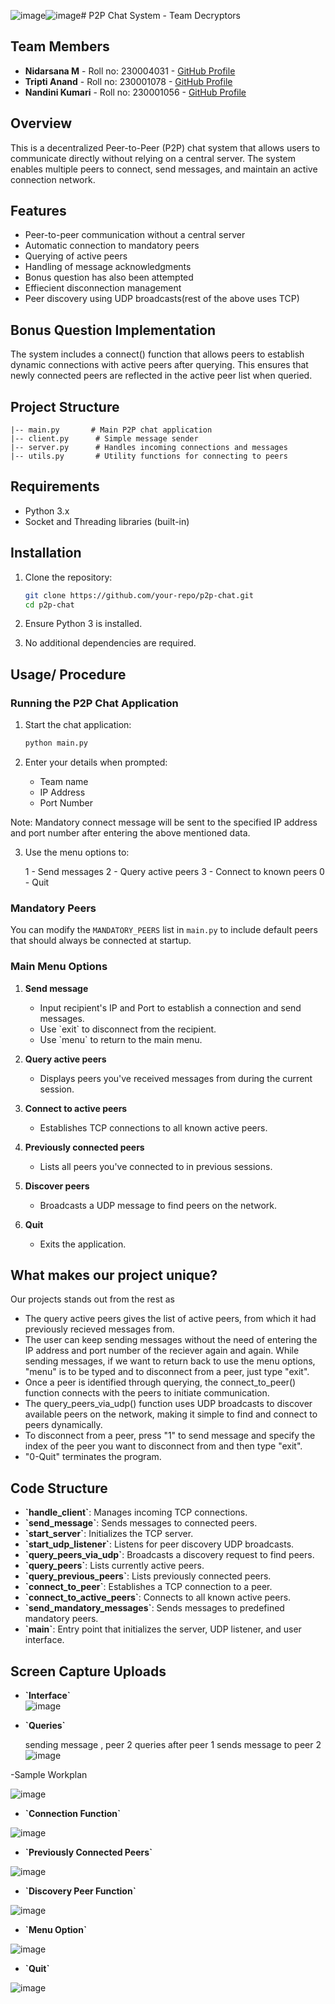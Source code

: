 ![image](https://github.com/user-attachments/assets/2632c1bf-ee47-46cd-9a64-4b9baa171152)![image](https://github.com/user-attachments/assets/c65e42f5-3b18-4c53-bbb1-785efa76e279)# P2P Chat System - Team Decryptors

## Team Members

- **Nidarsana M** - Roll no: 230004031 - [GitHub Profile](https://github.com/Nidarsana02)
- **Tripti Anand** - Roll no: 230001078 - [GitHub Profile](https://github.com/Tripti1298) 
- **Nandini Kumari** - Roll no: 230001056 - [GitHub Profile](https://github.com/dini-5002) 

## Overview
This is a decentralized Peer-to-Peer (P2P) chat system that allows users to communicate directly without relying on a central server. The system enables multiple peers to connect, send messages, and maintain an active connection network.

## Features
- Peer-to-peer communication without a central server
- Automatic connection to mandatory peers
- Querying of active peers
- Handling of message acknowledgments
- Bonus question has also been attempted
- Effiecient disconnection management
- Peer discovery using UDP broadcasts(rest of the above uses TCP)


## Bonus Question Implementation
The system includes a connect() function that allows peers to establish dynamic connections with active peers after querying. This ensures that newly connected peers are reflected in the active peer list when queried.

## Project Structure
```
|-- main.py       # Main P2P chat application
|-- client.py      # Simple message sender
|-- server.py      # Handles incoming connections and messages
|-- utils.py       # Utility functions for connecting to peers
```

## Requirements
- Python 3.x
- Socket and Threading libraries (built-in)

## Installation
1. Clone the repository:
   ```sh
   git clone https://github.com/your-repo/p2p-chat.git
   cd p2p-chat
   ```

2. Ensure Python 3 is installed.
3. No additional dependencies are required.

## Usage/ Procedure

### Running the P2P Chat Application

1. Start the chat application:

   ```sh
   python main.py
   ```

2. Enter your details when prompted:

   - Team name
   - IP Address
   - Port Number
     
Note: Mandatory connect message will be sent to the specified IP address and port number after entering the above mentioned data.

3. Use the menu options to:

    1 - Send messages
    2 - Query active peers
    3 - Connect to known peers
    0 - Quit 


### Mandatory Peers

You can modify the `MANDATORY_PEERS` list in `main.py` to include default peers that should always be connected at startup.

### Main Menu Options
1. **Send message**
   - Input recipient's IP and Port to establish a connection and send messages.
   - Use \`exit\` to disconnect from the recipient.
   - Use \`menu\` to return to the main menu.

2. **Query active peers**
   - Displays peers you've received messages from during the current session.

3. **Connect to active peers**
   - Establishes TCP connections to all known active peers.

4. **Previously connected peers**
   - Lists all peers you've connected to in previous sessions.

5. **Discover peers**
   - Broadcasts a UDP message to find peers on the network.

0. **Quit**
   - Exits the application.
     
## What makes our project unique?
Our projects stands out from the rest as

- The query active peers gives the list of active peers, from which it had previously recieved messages from.
- The user can keep sending messages without the need of entering the IP address and port number of the reciever again and again. While sending messages, if we want to return back to use the menu options, "menu" is to be typed and to disconnect from a peer, just type "exit".
- Once a peer is identified through querying, the connect_to_peer() function connects with the peers to initiate communication.
- The query_peers_via_udp() function uses UDP broadcasts to discover available peers on the network, making it simple to find and connect to peers dynamically.
- To disconnect from a peer, press "1" to send message and specify the index of the peer you want to disconnect from and then type "exit".
- "0-Quit" terminates the program.

## Code Structure

- **\`handle_client\`**: Manages incoming TCP connections.
- **\`send_message\`**: Sends messages to connected peers.
- **\`start_server\`**: Initializes the TCP server.
- **\`start_udp_listener\`**: Listens for peer discovery UDP broadcasts.
- **\`query_peers_via_udp\`**: Broadcasts a discovery request to find peers.
- **\`query_peers\`**: Lists currently active peers.
- **\`query_previous_peers\`**: Lists previously connected peers.
- **\`connect_to_peer\`**: Establishes a TCP connection to a peer.
- **\`connect_to_active_peers\`**: Connects to all known active peers.
- **\`send_mandatory_messages\`**: Sends messages to predefined mandatory peers.
- **\`main\`**: Entry point that initializes the server, UDP listener, and user interface.

## Screen Capture Uploads

- **\`Interface\`**  
![image](https://github.com/user-attachments/assets/cdf38237-4a6e-4975-954b-87f6165a96f8)

- **\`Queries\`**
  
  sending message , peer 2 queries after peer 1 sends message to peer 2
![image](https://github.com/user-attachments/assets/74b988a7-a7f8-4b7d-8d7d-87f78805989c)

-Sample Workplan

![image](https://github.com/user-attachments/assets/7b368a39-5fa5-4d2f-bd08-b23864b31cab)

- **\`Connection Function\`**

![image](https://github.com/user-attachments/assets/ac024f22-f210-4498-9ff3-7d44d56055f1)

- **\`Previously Connected Peers\`**

![image](https://github.com/user-attachments/assets/de2cbfb6-f17f-43da-b345-9ffd22351a32)

- **\`Discovery Peer Function\`**

![image](https://github.com/user-attachments/assets/fd07e6ba-0964-4bc9-829e-73230e5e5a52)

- **\`Menu Option\`**

![image](https://github.com/user-attachments/assets/1c12eea8-5181-4e12-bbb0-787b07296e00)

- **\`Quit\`**

![image](https://github.com/user-attachments/assets/703c0d2e-6560-4451-ae9c-b5cff47a9de6)


